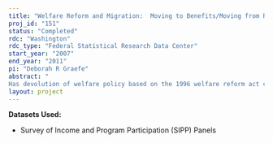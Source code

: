 ```yaml
---
title: "Welfare Reform and Migration:  Moving to Benefits/Moving from Restrictions?"
proj_id: "151"
status: "Completed"
rdc: "Washington"
rdc_type: "Federal Statistical Research Data Center"
start_year: "2007"
end_year: "2011"
pi: "Deborah R Graefe"
abstract: " 
Has devolution of welfare policy based on the 1996 welfare reform act created “welfare magnet” states where state policies provide more generous benefits and lenient participation requirements? Have welfare disincentive states with more restrictive policies resulted in increased intrastate adjustment moves and outmigration of welfare poor families? Does welfare-driven migration result in increased after-move wellbeing compared with before the move for welfare poor families versus nonmigrant families? This study uses merged data from four sources—the 1996 and 2001 panels of the Survey of Income and Program Participation (SIPP), the Urban Institute’s Welfare Rules Database, and a local labor market characteristics file created from decennial census and Current Population Survey data—in a longitudinal, two-stage specification of welfare-benefit “push” and “pull” impacts on poor families’ migration behavior. Based upon a state welfare policy inequality framework, we use factor analysis to develop measures from textual policy manual materials to operationalize 10 welfare benefit and eligibility rule dimensions for the post-1996 welfare reform implementation period and use these measures to test hypothesized state program effects on migration. We use discrete-time event history analysis to predict migration events (interstate or intrastate migration) in the SIPP data. Our hierarchical modeling strategy considers an integrated, and previously untested, micro-macro analysis of three determinant-of-migration hypotheses for welfare poor families. These tests evaluate effects of 1) time-varying state welfare policy characteristics; 2) individual and family characteristics, including detailed migration, work, and welfare participation histories and network ties, from the information-rich SIPP files; and 3) local labor market-level economic opportunity structure indicators. Following Frey et al. (1996), we separately analyze push and pull migration effects of our hypothesized covariates through, first, a “destination model” for identifying pull effects and then, a “departure model,” which identifies push effects for potential migrants’ origin locations. The combination of destination and departure model vectors for state welfare policy, local labor market, and individual and household indicators will provide a strong test, giving new evidence on the “salience of benefit variation to subjects” thesis (Shram and Voss 1999) regarding the welfare policy impact on migration. Finally, we model post-move family income, welfare benefits, and participation requirements as well-being outcomes of welfare poor migrants versus nonmigrants using time-ordered additive and interactive OLS regression models. The proposed work is expected 1) to provide estimates of migration among the welfare poor; 2) to improve understanding the quality of data produced by the U.S. Census Bureau through efforts to understand migration-related reasons for loss to sample; 3) to result in enhancement of the data collected by the Census Bureau by addition of state-level policy data and local labor market indicators for the 1996 through 2002 period, providing for the development of links across both time and entities for these data; and 4) to demonstrate to the demographic community the value of the SIPP for studying migration and other migration-related phenomena, since the Census Bureau has undertaken efforts with the most recent data collections to improve its quality for this purpose."
layout: project
---
```


**Datasets Used:**

  - Survey of Income and Program Participation (SIPP) Panels 

